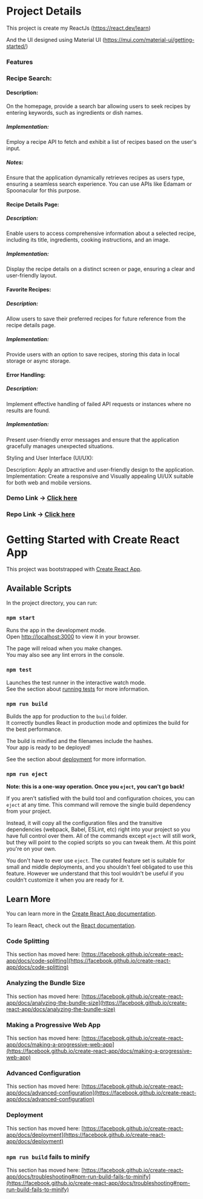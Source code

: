 # Project Details

This project is create my ReactJs (https://react.dev/learn)

And the UI designed using Material UI (https://mui.com/material-ui/getting-started/)

### Features

### Recipe Search:

#### Description: 
On the homepage, provide a search bar allowing users to seek recipes by entering keywords, such as ingredients or dish names.

##### Implementation: 
Employ a recipe API to fetch and exhibit a list of recipes based on the user's input.

##### Notes: 
Ensure that the application dynamically retrieves recipes as users type, ensuring a seamless search experience. You can use APIs like Edamam or Spoonacular for this purpose.

#### Recipe Details Page:

##### Description: 
Enable users to access comprehensive information about a selected recipe, including its title, ingredients, cooking instructions, and an image.

##### Implementation: 
Display the recipe details on a distinct screen or page, ensuring a clear and user-friendly layout.

#### Favorite Recipes:

##### Description: 
Allow users to save their preferred recipes for future reference from the recipe details page.

##### Implementation: 
Provide users with an option to save recipes, storing this data in local storage or async storage.

#### Error Handling:

##### Description: 
Implement effective handling of failed API requests or instances where no results are found.

##### Implementation: 
Present user-friendly error messages and ensure that the application gracefully manages unexpected situations.

Styling and User Interface (UI/UX):

Description: Apply an attractive and user-friendly design to the application.
Implementation: Create a responsive and Visually appealing UI/UX suitable for both web and mobile versions.

<h3>Demo Link -> <a href="https://653611e57c315e7e2431bac6--admirable-madeleine-82d26f.netlify.app/" target="_blank">Click here</a></h3>
<h3>Repo Link -> <a href="https://github.com/Karimansari4/recipe-react.git" target="_blank">Click here</a></h3>
<!-- ### Demo () -->
<!-- ### Rep () -->

# Getting Started with Create React App

This project was bootstrapped with [Create React App](https://github.com/facebook/create-react-app).

## Available Scripts

In the project directory, you can run:

### `npm start`

Runs the app in the development mode.\
Open [http://localhost:3000](http://localhost:3000) to view it in your browser.

The page will reload when you make changes.\
You may also see any lint errors in the console.

### `npm test`

Launches the test runner in the interactive watch mode.\
See the section about [running tests](https://facebook.github.io/create-react-app/docs/running-tests) for more information.

### `npm run build`

Builds the app for production to the `build` folder.\
It correctly bundles React in production mode and optimizes the build for the best performance.

The build is minified and the filenames include the hashes.\
Your app is ready to be deployed!

See the section about [deployment](https://facebook.github.io/create-react-app/docs/deployment) for more information.

### `npm run eject`

**Note: this is a one-way operation. Once you `eject`, you can't go back!**

If you aren't satisfied with the build tool and configuration choices, you can `eject` at any time. This command will remove the single build dependency from your project.

Instead, it will copy all the configuration files and the transitive dependencies (webpack, Babel, ESLint, etc) right into your project so you have full control over them. All of the commands except `eject` will still work, but they will point to the copied scripts so you can tweak them. At this point you're on your own.

You don't have to ever use `eject`. The curated feature set is suitable for small and middle deployments, and you shouldn't feel obligated to use this feature. However we understand that this tool wouldn't be useful if you couldn't customize it when you are ready for it.

## Learn More

You can learn more in the [Create React App documentation](https://facebook.github.io/create-react-app/docs/getting-started).

To learn React, check out the [React documentation](https://reactjs.org/).

### Code Splitting

This section has moved here: [https://facebook.github.io/create-react-app/docs/code-splitting](https://facebook.github.io/create-react-app/docs/code-splitting)

### Analyzing the Bundle Size

This section has moved here: [https://facebook.github.io/create-react-app/docs/analyzing-the-bundle-size](https://facebook.github.io/create-react-app/docs/analyzing-the-bundle-size)

### Making a Progressive Web App

This section has moved here: [https://facebook.github.io/create-react-app/docs/making-a-progressive-web-app](https://facebook.github.io/create-react-app/docs/making-a-progressive-web-app)

### Advanced Configuration

This section has moved here: [https://facebook.github.io/create-react-app/docs/advanced-configuration](https://facebook.github.io/create-react-app/docs/advanced-configuration)

### Deployment

This section has moved here: [https://facebook.github.io/create-react-app/docs/deployment](https://facebook.github.io/create-react-app/docs/deployment)

### `npm run build` fails to minify

This section has moved here: [https://facebook.github.io/create-react-app/docs/troubleshooting#npm-run-build-fails-to-minify](https://facebook.github.io/create-react-app/docs/troubleshooting#npm-run-build-fails-to-minify)